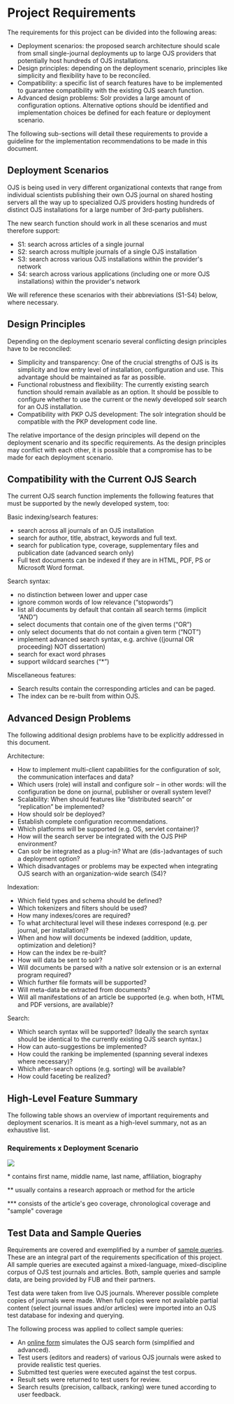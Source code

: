 # Project Requirements

The requirements for this project can be divided into the following areas:

* Deployment scenarios: the proposed search architecture should scale from small single-journal deployments up to large OJS providers that potentially host hundreds of OJS installations.
* Design principles: depending on the deployment scenario, principles like simplicity and flexibility have to be reconciled.
* Compatibility: a specific list of search features have to be implemented to guarantee compatibility with the existing OJS search function.
* Advanced design problems: Solr provides a large amount of configuration options. Alternative options should be identified and implementation choices be defined for each feature or deployment scenario.

The following sub-sections will detail these requirements to provide a guideline for the implementation recommendations to be made in this document.

## Deployment Scenarios

OJS is being used in very different organizational contexts that range from individual scientists publishing their own OJS journal on shared hosting servers all the way up to specialized OJS providers hosting hundreds of distinct OJS installations for a large number of 3rd-party publishers.

The new search function should work in all these scenarios and must therefore support:

* S1: search across articles of a single journal
* S2: search across multiple journals of a single OJS installation
* S3: search across various OJS installations within the provider's network
* S4: search across various applications \(including one or more OJS installations\) within the provider's network

We will reference these scenarios with their abbreviations \(S1-S4\) below, where necessary.

## Design Principles

Depending on the deployment scenario several conflicting design principles have to be reconciled:

* Simplicity and transparency: One of the crucial strengths of OJS is its simplicity and low entry level of installation, configuration and use. This advantage should be maintained as far as possible.
* Functional robustness and flexibility: The currently existing search function should remain available as an option. It should be possible to configure whether to use the current or the newly developed solr search for an OJS installation.
* Compatibility with PKP OJS development: The solr integration should be compatible with the PKP development code line.

The relative importance of the design principles will depend on the deployment scenario and its specific requirements. As the design principles may conflict with each other, it is possible that a compromise has to be made for each deployment scenario.

## Compatibility with the Current OJS Search

The current OJS search function implements the following features that must be supported by the newly developed system, too:

Basic indexing/search features:

* search across all journals of an OJS installation
* search for author, title, abstract, keywords and full text.
* search for publication type, coverage, supplementary files and publication date \(advanced search only\)
* Full text documents can be indexed if they are in HTML, PDF, PS or Microsoft Word format.

Search syntax:

* no distinction between lower and upper case
* ignore common words of low relevance \(“stopwords”\)
* list all documents by default that contain all search terms \(implicit “AND”\)
* select documents that contain one of the given terms \(“OR”\)
* only select documents that do not contain a given term \(“NOT”\)
* implement advanced search syntax, e.g. archive \(\(journal OR proceeding\) NOT dissertation\)
* search for exact word phrases
* support wildcard searches \(“\*”\)

Miscellaneous features:

* Search results contain the corresponding articles and can be paged.
* The index can be re-built from within OJS.

## Advanced Design Problems

The following additional design problems have to be explicitly addressed in this document.

Architecture:

* How to implement multi-client capabilities for the configuration of solr, the communication interfaces and data?
* Which users \(role\) will install and configure solr – in other words: will the configuration be done on journal, publisher or overall system level?
* Scalability: When should features like “distributed search” or “replication” be implemented?
* How should solr be deployed?
* Establish complete configuration recommendations.
* Which platforms will be supported \(e.g. OS, servlet container\)?
* How will the search server be integrated with the OJS PHP environment?
* Can solr be integrated as a plug-in? What are \(dis-\)advantages of such a deployment option?
* Which disadvantages or problems may be expected when integrating OJS search with an organization-wide search \(S4\)?

Indexation:

* Which field types and schema should be defined?
* Which tokenizers and filters should be used?
* How many indexes/cores are required?
* To what architectural level will these indexes correspond \(e.g. per journal, per installation\)?
* When and how will documents be indexed \(addition, update, optimization and deletion\)?
* How can the index be re-built?
* How will data be sent to solr?
* Will documents be parsed with a native solr extension or is an external program required?
* Which further file formats will be supported?
* Will meta-data be extracted from documents?
* Will all manifestations of an article be supported \(e.g. when both, HTML and PDF versions, are available\)?

Search:

* Which search syntax will be supported? \(Ideally the search syntax should be identical to the currently existing OJS search syntax.\)
* How can auto-suggestions be implemented?
* How could the ranking be implemented \(spanning several indexes where necessary\)?
* Which after-search options \(e.g. sorting\) will be available?
* How could faceting be realized?

## High-Level Feature Summary

The following table shows an overview of important requirements and deployment scenarios. It is meant as a high-level summary, not as an exhaustive list.

### Requirements x Deployment Scenario

![](./assets/OJSdeSearch-table-2.png)

\* contains first name, middle name, last name, affiliation, biography

\*\* usually contains a research approach or method for the article

\*\*\* consists of the article's geo coverage, chronological coverage and "sample" coverage

## Test Data and Sample Queries

Requirements are covered and exemplified by a number of [sample queries](https://docs.google.com/spreadsheet/ccc?key==0ArYsBcy_S9NkdExyVnBzU0lQZ2U1ejFUdFpBY2p5TGc#gid==0). These are an integral part of the requirements specification of this project. All sample queries are executed against a mixed-language, mixed-discipline corpus of OJS test journals and articles. Both, sample queries and sample data, are being provided by FUB and their partners.

Test data were taken from live OJS journals. Wherever possible complete copies of journals were made. When full copies were not available partial content \(select journal issues and/or articles\) were imported into an OJS test database for indexing and querying.

The following process was applied to collect sample queries:

* An [online form](https://docs.google.com/spreadsheet/viewform?formkey==dExyVnBzU0lQZ2U1ejFUdFpBY2p5TGc6MQ) simulates the OJS search form \(simplified and advanced\).
* Test users \(editors and readers\) of various OJS journals were asked to provide realistic test queries.
* Submitted test queries were executed against the test corpus.
* Result sets were returned to test users for review.
* Search results \(precision, callback, ranking\) were tuned according to user feedback.
